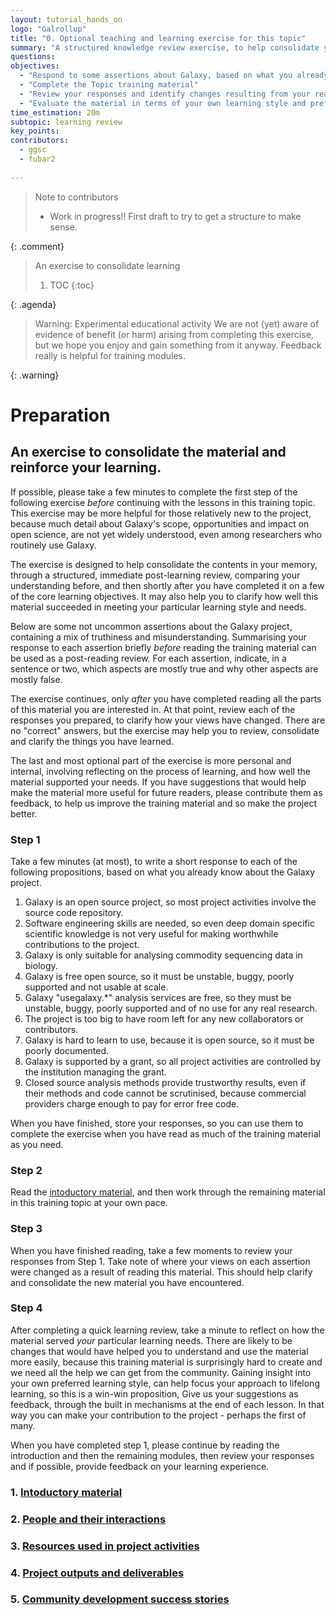 ```yaml
---
layout: tutorial_hands_on
logo: "Galrollup"
title: "0. Optional teaching and learning exercise for this topic"
summary: "A structured knowledge review exercise, to help consolidate your learning and to help improve this training material. Work in progress. Please help make it better?"
questions:
objectives:
  - "Respond to some assertions about Galaxy, based on what you already know"
  - "Complete the Topic training material"
  - "Review your responses and identify changes resulting from your reading"
  - "Evaluate the material in terms of your own learning style and preferences, to provide any feedback you may have that can help us improve the material"
time_estimation: 20m
subtopic: learning review
key_points:
contributors:
  - ggsc
  - fubar2
 
---
```


> <comment-title>Note to contributors</comment-title>
> - Work in progress!! First draft to try to get a structure to make sense.
>
{: .comment}


> <agenda-title>An exercise to consolidate learning</agenda-title>
>
> 1. TOC
> {:toc}
>
{: .agenda}


> <warning-title>Warning: Experimental educational activity</comment-title>
We are not (yet) aware of evidence of benefit (or harm) arising from completing this exercise, but we hope you enjoy and gain something from it anyway. Feedback really is helpful for training modules.
>
{: .warning}



# Preparation

## An exercise to consolidate the material and reinforce your learning.

If possible, please take a few minutes to complete the first step of the following exercise *before* continuing with the lessons in this training topic. This exercise may be more helpful for those relatively new to the project, because much detail about Galaxy's scope, opportunities and impact on open science, are not yet widely understood, even among researchers who routinely use Galaxy. 

The exercise is designed to help consolidate the contents in your memory, through a structured, immediate post-learning review, comparing your understanding before, and then shortly after you have completed it on a few of the core learning objectives. It may also help you to clarify how well this material succeeded in meeting your particular learning style and needs.

Below are some not uncommon assertions about the Galaxy project, containing a mix of truthiness and misunderstanding. Summarising your response to each assertion briefly *before* reading the training material can be used as a post-reading review. For each assertion, indicate, in a sentence or two, which aspects are mostly true and why other aspects are mostly false. 

The exercise continues, only *after* you have completed reading all the parts of this material you are interested in. At that point, review each of the responses you prepared, to clarify how your views have changed. There are no "correct" answers, but the exercise may help you to review, consolidate and clarify the things you have learned. 

The last and most optional part of the exercise is more personal and internal, involving reflecting on the process of learning, and how well the material supported your needs. If you have suggestions that would help make the material more useful for future readers, please contribute them as feedback, to help us improve the training material and so make the project better.

### Step 1

Take a few minutes (at most), to write a short response to each of the following propositions, based on what you already know about the Galaxy project. 

1. Galaxy is an open source project, so most project activities involve the source code repository.
2. Software engineering skills are needed, so even deep domain specific scientific knowledge is not very useful for making worthwhile contributions to the project.
3. Galaxy is only suitable for analysing commodity sequencing data in biology.
4. Galaxy is free open source, so it must be unstable, buggy, poorly supported and not usable at scale.
5. Galaxy "usegalaxy.*" analysis services are free, so they must be unstable, buggy, poorly supported and of no use for any real research.
6. The project is too big to have room left for any new collaborators or contributors.
7. Galaxy is hard to learn to use, because it is open source, so it must be poorly documented.
8. Galaxy is supported by a grant, so all project activities are controlled by the institution managing the grant.
9. Closed source analysis methods provide trustworthy results, even if their methods and code cannot be scrutinised, because commercial providers charge enough to pay for error free code.

When you have finished, store your responses, so you can use them to complete the exercise when you have read as much of the training material as you need.

### Step 2

Read the [intoductory material](../introduction/tutorial.html), and then work through the remaining material in this training topic at your own pace.

### Step 3

When you have finished reading, take a few moments to review your responses from Step 1. Take note of where your views on each assertion were changed as a result of reading this material. This should help clarify and consolidate the new material you have encountered.

### Step 4

After completing a quick learning review, take a minute to reflect on how the material served *your* particular learning needs. There are likely to be changes that would have helped you to understand and use the material more easily, because this training material is surprisingly hard to create and we need all the help we can get from the community. Gaining insight into your own preferred learning style, can help focus your approach to lifelong learning, so this is a win-win proposition, Give us your suggestions as feedback, through the built in mechanisms at the end of each lesson. In that way you can make your contribution to the project - perhaps the first of many.

When you have completed step 1, please continue by reading the introduction and then the remaining modules, then review your responses and if possible, provide feedback on your learning experience.

### 1. [Intoductory material](../introduction/tutorial.html)

### 2. [People and their interactions](../people/tutorial.html)

### 3. [Resources used in project activities](../resources/tutorial.html)

### 4. [Project outputs and deliverables](../outputs/tutorial.html)

### 5. [Community development success stories](../stories/tutorial.html)


